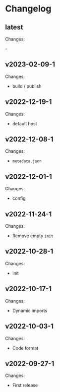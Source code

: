 # Changelog

## latest

Changes:

\-

## v2023-02-09-1

Changes:

- build / publish

## v2022-12-19-1

Changes:

- default host

## v2022-12-08-1

Changes:

- `metadata.json`

## v2022-12-01-1

Changes:

- config

## v2022-11-24-1

Changes:

- Remove empty `init`

## v2022-10-28-1

Changes:

- init

## v2022-10-17-1

Changes:

- Dynamic imports

## v2022-10-03-1

Changes:

- Code format

## v2022-09-27-1

Changes:

- First release

